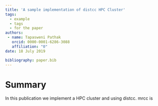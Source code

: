 ```yaml
---
title: 'A sample implementation of distcc HPC Cluster'
tags:
  - example
  - tags
  - for the paper
authors:
 - name: Tapasweni Pathak
   orcid: 0000-0001-6286-3088
   affiliation: "0"
date: 18 July 2019

bibliography: paper.bib
---
```


# Summary

In this publication we implement a HPC cluster and using distcc. mrcc is 

